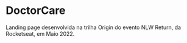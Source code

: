 # DoctorCare
Landing page desenvolvida na trilha Origin do evento NLW Return, da Rocketseat, em Maio 2022.
